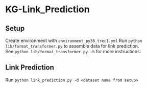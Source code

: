 # KG-Link_Prediction
## Setup
  Create environment with ```environment_py36_trec1.yml```
  Run ```python lib/format_transformer.py``` to assemble data for link prediction.\
  See ```python lib/format_transformer.py -h``` for more instructions.

## Link Prediction
  Run ```python link_prediction.py -d <dataset name from setup>```
